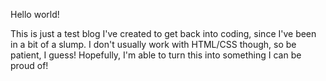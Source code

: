 Hello world!

This is just a test blog I've created to get back into coding, since I've been in a bit of a slump.
I don't usually work with HTML/CSS though, so be patient, I guess!
Hopefully, I'm able to turn this into something I can be proud of!
